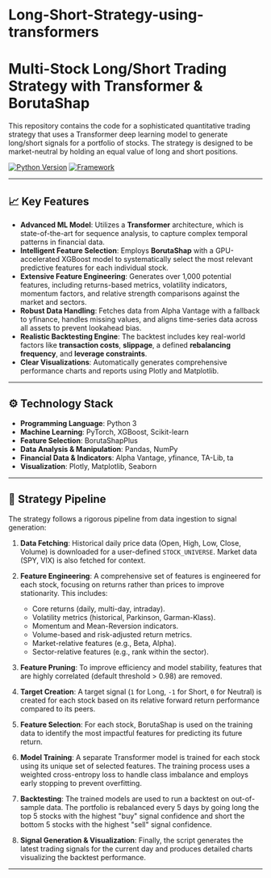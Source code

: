 # Long-Short-Strategy-using-transformers

# Multi-Stock Long/Short Trading Strategy with Transformer & BorutaShap

This repository contains the code for a sophisticated quantitative trading strategy that uses a Transformer deep learning model to generate long/short signals for a portfolio of stocks. The strategy is designed to be market-neutral by holding an equal value of long and short positions.

[![Python Version](https://img.shields.io/badge/Python-3.11-blue.svg)](https://www.python.org/)
[![Framework](https://img.shields.io/badge/Framework-PyTorch-orange.svg)](https://pytorch.org/)


---

## 📈 Key Features

* **Advanced ML Model**: Utilizes a **Transformer** architecture, which is state-of-the-art for sequence analysis, to capture complex temporal patterns in financial data.
* **Intelligent Feature Selection**: Employs **BorutaShap** with a GPU-accelerated XGBoost model to systematically select the most relevant predictive features for each individual stock.
* **Extensive Feature Engineering**: Generates over 1,000 potential features, including returns-based metrics, volatility indicators, momentum factors, and relative strength comparisons against the market and sectors.
* **Robust Data Handling**: Fetches data from Alpha Vantage with a fallback to yfinance, handles missing values, and aligns time-series data across all assets to prevent lookahead bias.
* **Realistic Backtesting Engine**: The backtest includes key real-world factors like **transaction costs**, **slippage**, a defined **rebalancing frequency**, and **leverage constraints**.
* **Clear Visualizations**: Automatically generates comprehensive performance charts and reports using Plotly and Matplotlib.

---

## ⚙️ Technology Stack

* **Programming Language**: Python 3
* **Machine Learning**: PyTorch, XGBoost, Scikit-learn
* **Feature Selection**: BorutaShapPlus
* **Data Analysis & Manipulation**: Pandas, NumPy
* **Financial Data & Indicators**: Alpha Vantage, yfinance, TA-Lib, ta
* **Visualization**: Plotly, Matplotlib, Seaborn

---

## 🔧 Strategy Pipeline

The strategy follows a rigorous pipeline from data ingestion to signal generation:

1.  **Data Fetching**: Historical daily price data (Open, High, Low, Close, Volume) is downloaded for a user-defined `STOCK_UNIVERSE`. Market data (SPY, VIX) is also fetched for context.

2.  **Feature Engineering**: A comprehensive set of features is engineered for each stock, focusing on returns rather than prices to improve stationarity. This includes:
    * Core returns (daily, multi-day, intraday).
    * Volatility metrics (historical, Parkinson, Garman-Klass).
    * Momentum and Mean-Reversion indicators.
    * Volume-based and risk-adjusted return metrics.
    * Market-relative features (e.g., Beta, Alpha).
    * Sector-relative features (e.g., rank within the sector).

3.  **Feature Pruning**: To improve efficiency and model stability, features that are highly correlated (default threshold > 0.98) are removed.

4.  **Target Creation**: A target signal (`1` for Long, `-1` for Short, `0` for Neutral) is created for each stock based on its relative forward return performance compared to its peers.

5.  **Feature Selection**: For each stock, BorutaShap is used on the training data to identify the most impactful features for predicting its future return.

6.  **Model Training**: A separate Transformer model is trained for each stock using its unique set of selected features. The training process uses a weighted cross-entropy loss to handle class imbalance and employs early stopping to prevent overfitting.

7.  **Backtesting**: The trained models are used to run a backtest on out-of-sample data. The portfolio is rebalanced every 5 days by going long the top 5 stocks with the highest "buy" signal confidence and short the bottom 5 stocks with the highest "sell" signal confidence.

8.  **Signal Generation & Visualization**: Finally, the script generates the latest trading signals for the current day and produces detailed charts visualizing the backtest performance.

---


